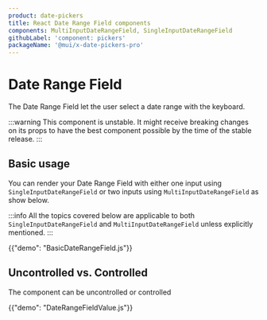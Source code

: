 ```yaml
---
product: date-pickers
title: React Date Range Field components
components: MultiInputDateRangeField, SingleInputDateRangeField
githubLabel: 'component: pickers'
packageName: '@mui/x-date-pickers-pro'
---
```


# Date Range Field [<span class="plan-pro"></span>](https://mui.com/store/items/mui-x-pro/)

<p class="description">The Date Range Field let the user select a date range with the keyboard.</p>

:::warning
This component is unstable.
It might receive breaking changes on its props to have the best component possible by the time of the stable release.
:::

## Basic usage

You can render your Date Range Field with either one input using `SingleInputDateRangeField`
or two inputs using `MultiInputDateRangeField` as show below.

:::info
All the topics covered below are applicable to both `SingleInputDateRangeField` and `MultiInputDateRangeField` unless explicitly mentioned.
:::

{{"demo": "BasicDateRangeField.js"}}

## Uncontrolled vs. Controlled

The component can be uncontrolled or controlled

{{"demo": "DateRangeFieldValue.js"}}
